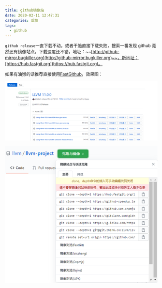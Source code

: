 ```yaml
---
title: github镜像站
date: 2020-02-11 12:47:31
categories: 后端
tags:
  - github
---
```


`github release`一直下载不动，或者干脆直接下载失败，搜索一番发现 github 竟然还有镜像站点，下载速度还不错，地址：~~[http://github-mirror.bugkiller.org](http://github-mirror.bugkiller.org)~~，新地址：[https://hub.fastgit.org](https://hub.fastgit.org)。

如果有油猴的话推荐直接使用[FastGithub](https://greasyfork.org/en/scripts/397419-fastgithub-%E9%95%9C%E5%83%8F%E5%8A%A0%E9%80%9F%E8%AE%BF%E9%97%AE-%E5%85%8B%E9%9A%86%E5%92%8C%E4%B8%8B%E8%BD%BD)，效果图：

![](github-mirror/2020-12-21-15-26-14.png)

![](github-mirror/2020-12-21-15-26-35.png)
